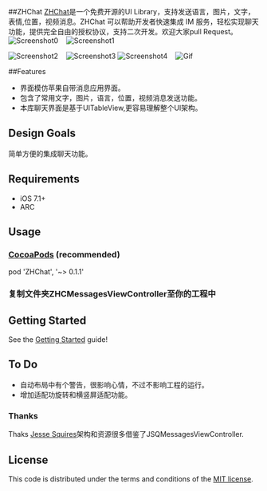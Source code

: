 ##ZHChat
[ZHChat](https://github.com/zhuozhuo/ZHChat)是一个免费开源的UI Library，支持发送语言，图片，文字，表情,位置，视频消息。ZHChat 可以帮助开发者快速集成 IM 服务，轻松实现聊天功能，提供完全自由的授权协议，支持二次开发。欢迎大家pull Request。
![Screenshot0][img0] &nbsp;&nbsp; ![Screenshot1][img1] &nbsp;&nbsp;

![Screenshot2][img2] &nbsp;&nbsp; ![Screenshot3][img3]
![Screenshot4][img2] &nbsp;&nbsp; ![Gif][gif0] 

##Features
* 界面模仿苹果自带消息应用界面。
* 包含了常用文字，图片，语言，位置，视频消息发送功能。
* 本库聊天界面是基于UITableView,更容易理解整个UI架构。



## Design Goals
简单方便的集成聊天功能。


## Requirements

* iOS 7.1+
* ARC



## Usage
### [CocoaPods](https://cocoapods.org/) (recommended)

pod 'ZHChat', '~> 0.1.1'

### 复制文件夹ZHCMessagesViewController至你的工程中

## Getting Started
See the [Getting Started](https://github.com/zhuozhuo/ZHChat/tree/master/Documentation/getting_started.md) guide!

## To Do
* 自动布局中有个警告，很影响心情，不过不影响工程的运行。
* 增加适配功旋转和横竖屏适配功能。


### Thanks
Thaks [Jesse Squires](https://github.com/jessesquires/JSQMessagesViewController)架构和资源很多借鉴了JSQMessagesViewController.

## License

This code is distributed under the terms and conditions of the [MIT license](LICENSE).



[img0]:http://ac-unmt7l5d.clouddn.com/9c9a4040dce03adb.PNG
[img1]:http://ac-unmt7l5d.clouddn.com/997f7a7a767fa873.PNG
[img2]:http://ac-unmt7l5d.clouddn.com/1f84fb1e70b3753e.PNG
[img3]:http://ac-unmt7l5d.clouddn.com/6a9a2c2a8dcb899f.PNG
[img4]:http://ac-unmt7l5d.clouddn.com/b13d915b9c91eb1a.PNG

[gif0]:http://ac-unmt7l5d.clouddn.com/1e394395d85171a1.gif
